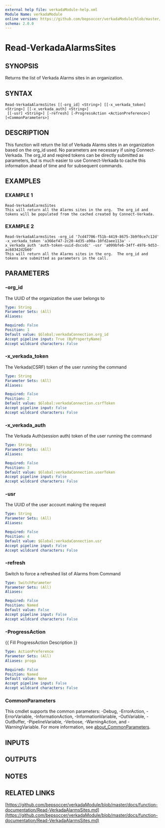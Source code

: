 ```yaml
---
external help file: verkadaModule-help.xml
Module Name: verkadaModule
online version: https://github.com/bepsoccer/verkadaModule/blob/master/docs/function-documentation/Read-VerkadaAlarmsSites.md
schema: 2.0.0
---
```


# Read-VerkadaAlarmsSites

## SYNOPSIS
Returns the list of Verkada Alarms sites in an organization.

## SYNTAX

```
Read-VerkadaAlarmsSites [[-org_id] <String>] [[-x_verkada_token] <String>] [[-x_verkada_auth] <String>]
 [[-usr] <String>] [-refresh] [-ProgressAction <ActionPreference>] [<CommonParameters>]
```

## DESCRIPTION
This function will return the list of Verkada Alarms sites in an organization based on the org_id used. 
No parameters are necessary if using Connect-Verkada.
The org_id and reqired tokens can be directly submitted as parameters, but is much easier to use Connect-Verkada to cache this information ahead of time and for subsequent commands.

## EXAMPLES

### EXAMPLE 1
```
Read-VerkadaAlarmsSites
This will return all the Alarms sites in the org.  The org_id and tokens will be populated from the cached created by Connect-Verkada.
```

### EXAMPLE 2
```
Read-VerkadaAlarmsSites -org_id '7cd47706-f51b-4419-8675-3b9f0ce7c12d' -x_verkada_token 'a366ef47-2c20-4d35-a90a-10fd2aee113a' -x_verkada_auth 'auth-token-uuid-dscsdc' -usr 'a099bfe6-34ff-4976-9d53-ac68342d2b60'
This will return all the Alarms sites in the org.  The org_id and tokens are submitted as parameters in the call.
```

## PARAMETERS

### -org_id
The UUID of the organization the user belongs to

```yaml
Type: String
Parameter Sets: (All)
Aliases:

Required: False
Position: 1
Default value: $Global:verkadaConnection.org_id
Accept pipeline input: True (ByPropertyName)
Accept wildcard characters: False
```

### -x_verkada_token
The Verkada(CSRF) token of the user running the command

```yaml
Type: String
Parameter Sets: (All)
Aliases:

Required: False
Position: 2
Default value: $Global:verkadaConnection.csrfToken
Accept pipeline input: False
Accept wildcard characters: False
```

### -x_verkada_auth
The Verkada Auth(session auth) token of the user running the command

```yaml
Type: String
Parameter Sets: (All)
Aliases:

Required: False
Position: 3
Default value: $Global:verkadaConnection.userToken
Accept pipeline input: False
Accept wildcard characters: False
```

### -usr
The UUID of the user account making the request

```yaml
Type: String
Parameter Sets: (All)
Aliases:

Required: False
Position: 4
Default value: $Global:verkadaConnection.usr
Accept pipeline input: False
Accept wildcard characters: False
```

### -refresh
Switch to force a refreshed list of Alarms from Command

```yaml
Type: SwitchParameter
Parameter Sets: (All)
Aliases:

Required: False
Position: Named
Default value: False
Accept pipeline input: False
Accept wildcard characters: False
```

### -ProgressAction
{{ Fill ProgressAction Description }}

```yaml
Type: ActionPreference
Parameter Sets: (All)
Aliases: proga

Required: False
Position: Named
Default value: None
Accept pipeline input: False
Accept wildcard characters: False
```

### CommonParameters
This cmdlet supports the common parameters: -Debug, -ErrorAction, -ErrorVariable, -InformationAction, -InformationVariable, -OutVariable, -OutBuffer, -PipelineVariable, -Verbose, -WarningAction, and -WarningVariable. For more information, see [about_CommonParameters](http://go.microsoft.com/fwlink/?LinkID=113216).

## INPUTS

## OUTPUTS

## NOTES

## RELATED LINKS

[https://github.com/bepsoccer/verkadaModule/blob/master/docs/function-documentation/Read-VerkadaAlarmsSites.md](https://github.com/bepsoccer/verkadaModule/blob/master/docs/function-documentation/Read-VerkadaAlarmsSites.md)

